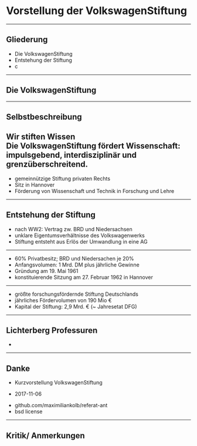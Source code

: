 # Vorstellung der VolkswagenStiftung
---
## Gliederung
* Die VolkswagenStiftung
* Entstehung der Stiftung
* c
---
## Die VolkswagenStiftung
---
## Selbstbeschreibung
Wir stiften Wissen  
Die VolkswagenStiftung fördert Wissenschaft: impulsgebend, interdisziplinär und grenzüberschreitend.
---
* gemeinnützige Stiftung privaten Rechts
* Sitz in Hannover
* Förderung von Wissenschaft und Technik in Forschung und Lehre
---
## Entstehung der Stiftung
* nach WW2: Vertrag zw. BRD und Niedersachsen
* unklare Eigentumsverhältnisse des Volkswagenwerks
* Stiftung entsteht aus Erlös der Umwandlung in eine AG
---
* 60% Privatbesitz; BRD und Niedersachen je 20%
* Anfangsvolumen: 1 Mrd. DM plus jährliche Gewinne
* Gründung am 19. Mai 1961
* konstituierende Sitzung am 27. Februar 1962 in Hannover
---
* größte forschungsfördernde Stiftung Deutschlands
* jährliches Fördervolumen von 190 Mio €
* Kapital der Stiftung: 2,9 Mrd. € (~ Jahresetat DFG)
---
## Lichterberg Professuren
* 
---
## Danke
* Kurzvorstellung VolkswagenStiftung
+ 2017-11-06
* github.com/maximiliankolb/referat-ant
* bsd license
---
## Kritik/ Anmerkungen

